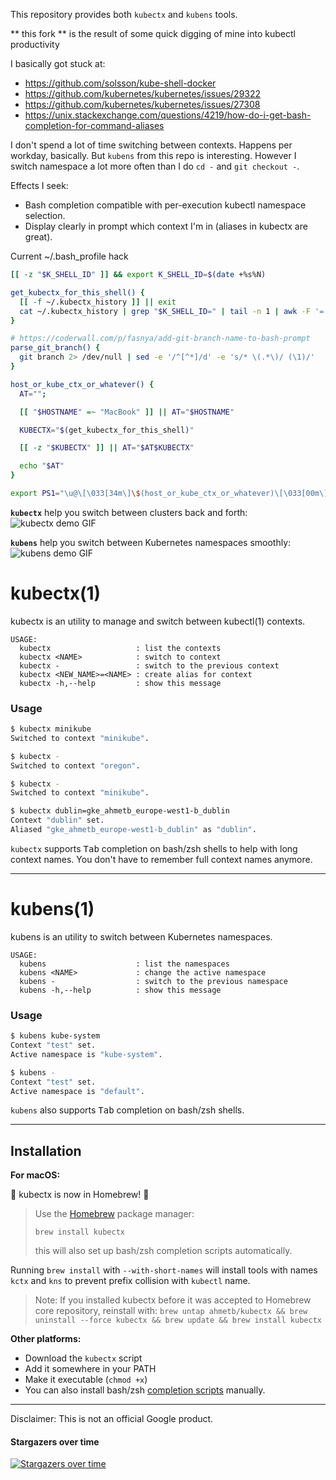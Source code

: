 This repository provides both `kubectx` and `kubens` tools.

** this fork ** is the result of some quick digging of mine into kubectl productivity

I basically got stuck at:
 - https://github.com/solsson/kube-shell-docker
 - https://github.com/kubernetes/kubernetes/issues/29322
 - https://github.com/kubernetes/kubernetes/issues/27308
 - https://unix.stackexchange.com/questions/4219/how-do-i-get-bash-completion-for-command-aliases

I don't spend a lot of time switching between contexts. Happens per workday, basically.
But `kubens` from this repo is interesting. However I switch namespace a lot more often
than I do `cd -` and `git checkout -`.

Effects I seek:
 * Bash completion compatible with per-execution kubectl namespace selection.
 * Display clearly in prompt which context I'm in (aliases in kubectx are great).

Current ~/.bash_profile hack

```bash
[[ -z "$K_SHELL_ID" ]] && export K_SHELL_ID=$(date +%s%N)

get_kubectx_for_this_shell() {
  [[ -f ~/.kubectx_history ]] || exit
  cat ~/.kubectx_history | grep "$K_SHELL_ID=" | tail -n 1 | awk -F '=' '{ print $2 }'
}

# https://coderwall.com/p/fasnya/add-git-branch-name-to-bash-prompt
parse_git_branch() {
  git branch 2> /dev/null | sed -e '/^[^*]/d' -e 's/* \(.*\)/ (\1)/'
}

host_or_kube_ctx_or_whatever() {
  AT="";

  [[ "$HOSTNAME" =~ "MacBook" ]] || AT="$HOSTNAME"

  KUBECTX="$(get_kubectx_for_this_shell)"

  [[ -z "$KUBECTX" ]] || AT="$AT$KUBECTX"

  echo "$AT"
}

export PS1="\u@\[\033[34m\]\$(host_or_kube_ctx_or_whatever)\[\033[00m\] \[\033[32m\]\w\[\033[33m\]\$(parse_git_branch)\[\033[00m\] $ "
```

**`kubectx`** help you switch between clusters back and forth:
![kubectx demo GIF](img/kubectx-demo.gif)

**`kubens`** help you switch between Kubernetes namespaces smoothly:
![kubens demo GIF](img/kubens-demo.gif)

# kubectx(1)

kubectx is an utility to manage and switch between kubectl(1) contexts.

```
USAGE:
  kubectx                   : list the contexts
  kubectx <NAME>            : switch to context
  kubectx -                 : switch to the previous context
  kubectx <NEW_NAME>=<NAME> : create alias for context
  kubectx -h,--help         : show this message
```

### Usage

```sh
$ kubectx minikube
Switched to context "minikube".

$ kubectx -
Switched to context "oregon".

$ kubectx -
Switched to context "minikube".

$ kubectx dublin=gke_ahmetb_europe-west1-b_dublin
Context "dublin" set.
Aliased "gke_ahmetb_europe-west1-b_dublin" as "dublin".
```

`kubectx` supports <kbd>Tab</kbd> completion on bash/zsh shells to help with 
long context names. You don't have to remember full context names anymore.

-----

# kubens(1)

kubens is an utility to switch between Kubernetes namespaces.

```
USAGE:
  kubens                    : list the namespaces
  kubens <NAME>             : change the active namespace
  kubens -                  : switch to the previous namespace
  kubens -h,--help          : show this message
```


### Usage

```sh
$ kubens kube-system
Context "test" set.
Active namespace is "kube-system".

$ kubens -
Context "test" set.
Active namespace is "default".
```

`kubens` also supports <kbd>Tab</kbd> completion on bash/zsh shells.

-----

## Installation

**For macOS:**

:tada: kubectx is now in Homebrew! :confetti_ball:

> Use the [Homebrew](https://brew.sh/) package manager:
>
>     brew install kubectx
>
> this will also set up bash/zsh completion scripts automatically.

Running `brew install` with `--with-short-names` will install tools with names
`kctx` and `kns` to prevent prefix collision with `kubectl` name.

> Note: If you installed kubectx before it was accepted to Homebrew core
> repository, reinstall with:
> `brew untap ahmetb/kubectx && brew uninstall --force kubectx && brew update && brew install kubectx`

**Other platforms:**

- Download the `kubectx` script
- Add it somewhere in your PATH
- Make it executable (`chmod +x`)
- You can also install bash/zsh [completion scripts](completion/) manually.

-----

Disclaimer: This is not an official Google product.


#### Stargazers over time

[![Stargazers over time](https://starcharts.herokuapp.com/ahmetb/kubectx.svg)](https://starcharts.herokuapp.com/ahmetb/kubectx)


